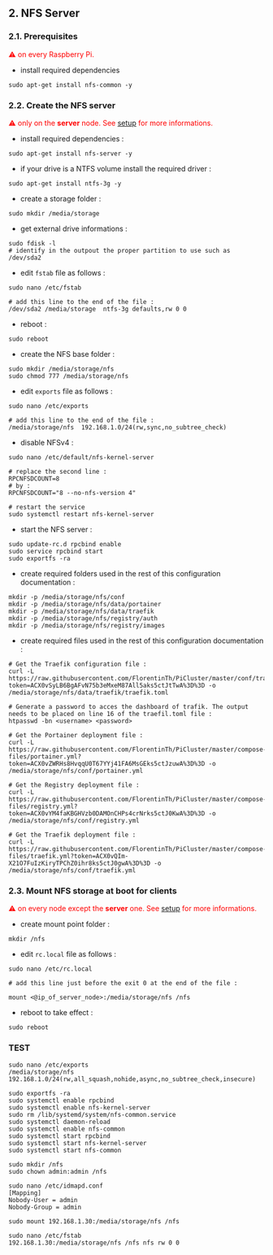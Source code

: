 ## 2. NFS Server

### 2.1. Prerequisites

<span style="color:red">⚠ on every Raspberry Pi.</span>

* install required dependencies 
```
sudo apt-get install nfs-common -y
```

### 2.2. Create the NFS server

<span style="color:red">⚠ only on the </span> **<span style="color:red">server</span>**<span style="color:red"> node. See [setup](https://github.com/FlorentinTh/PiCluster#setup) for more informations.</span>

* install required dependencies :
```
sudo apt-get install nfs-server -y
```

* if your drive is a NTFS volume install the required driver :
```
sudo apt-get install ntfs-3g -y
```

* create a storage folder :
```
sudo mkdir /media/storage
```

* get external drive informations :
```
sudo fdisk -l
# identify in the outpout the proper partition to use such as /dev/sda2
```



* edit ```fstab``` file as follows :
```
sudo nano /etc/fstab

# add this line to the end of the file :
/dev/sda2 /media/storage  ntfs-3g defaults,rw 0 0
```

* reboot :
```
sudo reboot
```

* create the NFS base folder : 
```
sudo mkdir /media/storage/nfs
sudo chmod 777 /media/storage/nfs
```

* edit ```exports``` file as follows :
```
sudo nano /etc/exports

# add this line to the end of the file :
/media/storage/nfs  192.168.1.0/24(rw,sync,no_subtree_check)
```

* disable NFSv4 :
```
sudo nano /etc/default/nfs-kernel-server

# replace the second line : 
RPCNFSDCOUNT=8
# by : 
RPCNFSDCOUNT="8 --no-nfs-version 4"

# restart the service
sudo systemctl restart nfs-kernel-server
```

* start the NFS server :
```
sudo update-rc.d rpcbind enable
sudo service rpcbind start
sudo exportfs -ra
```

* create required folders used in the rest of this configuration documentation : 
```
mkdir -p /media/storage/nfs/conf
mkdir -p /media/storage/nfs/data/portainer
mkdir -p /media/storage/nfs/data/traefik
mkdir -p /media/storage/nfs/registry/auth
mkdir -p /media/storage/nfs/registry/images
```

* create required files used in the rest of this configuration documentation :
```
# Get the Traefik configuration file :
curl -L https://raw.githubusercontent.com/FlorentinTh/PiCluster/master/conf/traefik/traefik.toml?token=ACX0vSyLB6BgAFvN75b3eMxeM87All5aks5ctJtTwA%3D%3D -o /media/storage/nfs/data/traefik/traefik.toml

# Generate a password to acces the dashboard of trafik. The output needs to be placed on line 16 of the traefil.toml file :
htpasswd -bn <username> <password>

# Get the Portainer deployment file :
curl -L https://raw.githubusercontent.com/FlorentinTh/PiCluster/master/compose-files/portainer.yml?token=ACX0vZWRHs8HvqqU0T67YYj41FA6MsGEks5ctJzuwA%3D%3D -o /media/storage/nfs/conf/portainer.yml

# Get the Registry deployment file :
curl -L https://raw.githubusercontent.com/FlorentinTh/PiCluster/master/compose-files/registry.yml?token=ACX0vYM4faKBGHVzb0DAMOnCHPs4crNrks5ctJ0KwA%3D%3D -o /media/storage/nfs/conf/registry.yml

# Get the Traefik deployment file :
curl -L https://raw.githubusercontent.com/FlorentinTh/PiCluster/master/compose-files/traefik.yml?token=ACX0vQIm-X21O7FuIzKiryTPChZ0ihr8ks5ctJ0gwA%3D%3D -o /media/storage/nfs/conf/traefik.yml
```

### 2.3. Mount NFS storage at boot for clients

<span style="color:red">⚠ on every node except the </span> **<span style="color:red">server</span>**<span style="color:red"> one. See [setup](https://github.com/FlorentinTh/PiCluster#setup) for more informations.</span>

* create mount point folder :
```
mkdir /nfs
```

* edit ```rc.local``` file as follows :
```
sudo nano /etc/rc.local

# add this line just before the exit 0 at the end of the file :

mount <@ip_of_server_node>:/media/storage/nfs /nfs
```

* reboot to take effect :
```
sudo reboot
```

### TEST

```
sudo nano /etc/exports
/media/storage/nfs  192.168.1.0/24(rw,all_squash,nohide,async,no_subtree_check,insecure)

sudo exportfs -ra
sudo systemctl enable rpcbind
sudo systemctl enable nfs-kernel-server
sudo rm /lib/systemd/system/nfs-common.service
sudo systemctl daemon-reload
sudo systemctl enable nfs-common
sudo systemctl start rpcbind
sudo systemctl start nfs-kernel-server
sudo systemctl start nfs-common

sudo mkdir /nfs
sudo chown admin:admin /nfs

sudo nano /etc/idmapd.conf
[Mapping]
Nobody-User = admin
Nobody-Group = admin

sudo mount 192.168.1.30:/media/storage/nfs /nfs

sudo nano /etc/fstab
192.168.1.30:/media/storage/nfs /nfs nfs rw 0 0
```
